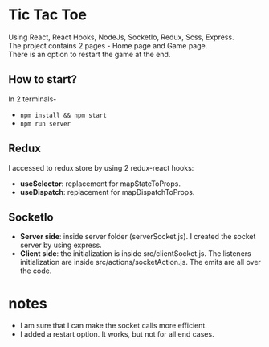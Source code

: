 # Tic Tac Toe

Using React, React Hooks, NodeJs, SocketIo, Redux, Scss, Express.<br/>
The project contains 2 pages - Home page and Game page.<br/>
There is an option to restart the game at the end.

## How to start?

In 2 terminals-

- `npm install && npm start`
- `npm run server`

## Redux

I accessed to redux store by using 2 redux-react hooks:

- **useSelector**: replacement for mapStateToProps.
- **useDispatch**: replacement for mapDispatchToProps.

## SocketIo

- **Server side**: inside server folder (serverSocket.js). I created the socket server by using express.
- **Client side**: the initialization is inside src/clientSocket.js.
  The listeners initialization are inside src/actions/socketAction.js.
  The emits are all over the code.

# notes

- I am sure that I can make the socket calls more efficient.
- I added a restart option. It works, but not for all end cases.
